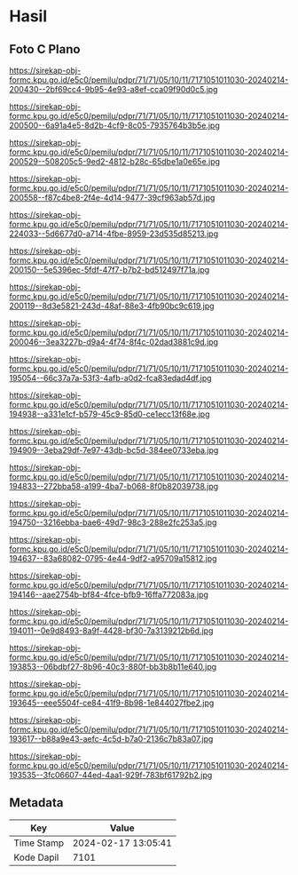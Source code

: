 # Hasil

## Foto C Plano

https://sirekap-obj-formc.kpu.go.id/e5c0/pemilu/pdpr/71/71/05/10/11/7171051011030-20240214-200430--2bf69cc4-9b95-4e93-a8ef-cca09f90d0c5.jpg

https://sirekap-obj-formc.kpu.go.id/e5c0/pemilu/pdpr/71/71/05/10/11/7171051011030-20240214-200500--6a91a4e5-8d2b-4cf9-8c05-7935764b3b5e.jpg

https://sirekap-obj-formc.kpu.go.id/e5c0/pemilu/pdpr/71/71/05/10/11/7171051011030-20240214-200529--508205c5-9ed2-4812-b28c-65dbe1a0e65e.jpg

https://sirekap-obj-formc.kpu.go.id/e5c0/pemilu/pdpr/71/71/05/10/11/7171051011030-20240214-200558--f87c4be8-2f4e-4d14-9477-39cf963ab57d.jpg

https://sirekap-obj-formc.kpu.go.id/e5c0/pemilu/pdpr/71/71/05/10/11/7171051011030-20240214-224033--5d6677d0-a714-4fbe-8959-23d535d85213.jpg

https://sirekap-obj-formc.kpu.go.id/e5c0/pemilu/pdpr/71/71/05/10/11/7171051011030-20240214-200150--5e5396ec-5fdf-47f7-b7b2-bd512497f71a.jpg

https://sirekap-obj-formc.kpu.go.id/e5c0/pemilu/pdpr/71/71/05/10/11/7171051011030-20240214-200119--8d3e5821-243d-48af-88e3-4fb90bc9c619.jpg

https://sirekap-obj-formc.kpu.go.id/e5c0/pemilu/pdpr/71/71/05/10/11/7171051011030-20240214-200046--3ea3227b-d9a4-4f74-8f4c-02dad3881c9d.jpg

https://sirekap-obj-formc.kpu.go.id/e5c0/pemilu/pdpr/71/71/05/10/11/7171051011030-20240214-195054--66c37a7a-53f3-4afb-a0d2-fca83edad4df.jpg

https://sirekap-obj-formc.kpu.go.id/e5c0/pemilu/pdpr/71/71/05/10/11/7171051011030-20240214-194938--a331e1cf-b579-45c9-85d0-ce1ecc13f68e.jpg

https://sirekap-obj-formc.kpu.go.id/e5c0/pemilu/pdpr/71/71/05/10/11/7171051011030-20240214-194909--3eba29df-7e97-43db-bc5d-384ee0733eba.jpg

https://sirekap-obj-formc.kpu.go.id/e5c0/pemilu/pdpr/71/71/05/10/11/7171051011030-20240214-194833--272bba58-a199-4ba7-b068-8f0b82039738.jpg

https://sirekap-obj-formc.kpu.go.id/e5c0/pemilu/pdpr/71/71/05/10/11/7171051011030-20240214-194750--3216ebba-bae6-49d7-98c3-288e2fc253a5.jpg

https://sirekap-obj-formc.kpu.go.id/e5c0/pemilu/pdpr/71/71/05/10/11/7171051011030-20240214-194637--83a68082-0795-4e44-9df2-a95709a15812.jpg

https://sirekap-obj-formc.kpu.go.id/e5c0/pemilu/pdpr/71/71/05/10/11/7171051011030-20240214-194146--aae2754b-bf84-4fce-bfb9-16ffa772083a.jpg

https://sirekap-obj-formc.kpu.go.id/e5c0/pemilu/pdpr/71/71/05/10/11/7171051011030-20240214-194011--0e9d8493-8a9f-4428-bf30-7a3139212b6d.jpg

https://sirekap-obj-formc.kpu.go.id/e5c0/pemilu/pdpr/71/71/05/10/11/7171051011030-20240214-193853--06bdbf27-8b96-40c3-880f-bb3b8b11e640.jpg

https://sirekap-obj-formc.kpu.go.id/e5c0/pemilu/pdpr/71/71/05/10/11/7171051011030-20240214-193645--eee5504f-ce84-41f9-8b98-1e844027fbe2.jpg

https://sirekap-obj-formc.kpu.go.id/e5c0/pemilu/pdpr/71/71/05/10/11/7171051011030-20240214-193617--b88a9e43-aefc-4c5d-b7a0-2136c7b83a07.jpg

https://sirekap-obj-formc.kpu.go.id/e5c0/pemilu/pdpr/71/71/05/10/11/7171051011030-20240214-193535--3fc06607-44ed-4aa1-929f-783bf61792b2.jpg


## Metadata

| Key        | Value               |
| ---------- | ------------------- |
| Time Stamp | 2024-02-17 13:05:41 |
| Kode Dapil | 7101                |



